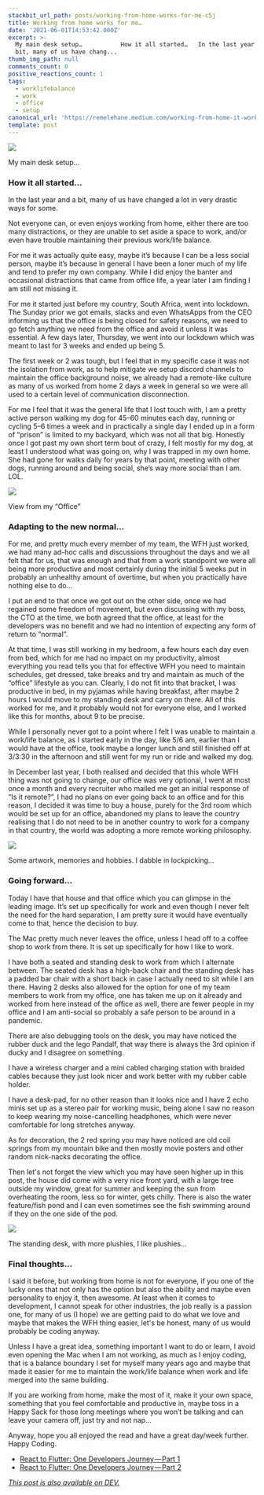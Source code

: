 ```yaml
---
stackbit_url_path: posts/working-from-home-works-for-me-c5j
title: Working from home works for me…
date: '2021-06-01T14:53:42.000Z'
excerpt: >-
  My main desk setup…           How it all started…   In the last year and a
  bit, many of us have chang...
thumb_img_path: null
comments_count: 0
positive_reactions_count: 1
tags:
  - worklifebalance
  - work
  - office
  - setup
canonical_url: 'https://remelehane.medium.com/working-from-home-it-works-for-me-2904c9edc0a4'
template: post
---
```



![](https://cdn-images-1.medium.com/max/1024/1*L0a5Si8dT5ACYGpfh6Whzw.jpeg)<figcaption>My main desk setup…</figcaption>

### How it all started…

In the last year and a bit, many of us have changed a lot in very drastic ways for some.

Not everyone can, or even enjoys working from home, either there are too many distractions, or they are unable to set aside a space to work, and/or even have trouble maintaining their previous work/life balance.

For me it was actually quite easy, maybe it’s because I can be a less social person, maybe it’s because in general I have been a loner much of my life and tend to prefer my own company. While I did enjoy the banter and occasional distractions that came from office life, a year later I am finding I am still not missing it.

For me it started just before my country, South Africa, went into lockdown. The Sunday prior we got emails, slacks and even WhatsApps from the CEO informing us that the office is being closed for safety reasons, we need to go fetch anything we need from the office and avoid it unless it was essential. A few days later, Thursday, we went into our lockdown which was meant to last for 3 weeks and ended up being 5.

The first week or 2 was tough, but I feel that in my specific case it was not the isolation from work, as to help mitigate we setup discord channels to maintain the office background noise, we already had a remote-like culture as many of us worked from home 2 days a week in general so we were all used to a certain level of communication disconnection.

For me I feel that it was the general life that I lost touch with, I am a pretty active person walking my dog for 45–60 minutes each day, running or cycling 5–6 times a week and in practically a single day I ended up in a form of “prison” is limited to my backyard, which was not all that big. Honestly once I got past my own short term bout of crazy, I felt mostly for my dog, at least I understood what was going on, why I was trapped in my own home. She had gone for walks daily for years by that point, meeting with other dogs, running around and being social, she’s way more social than I am. LOL.

![](https://cdn-images-1.medium.com/max/1024/1*USWBRF4ONjmCjlafkkJEYw.jpeg)<figcaption>View from my “Office”</figcaption>

### Adapting to the new normal…

For me, and pretty much every member of my team, the WFH just worked, we had many ad-hoc calls and discussions throughout the days and we all felt that for us, that was enough and that from a work standpoint we were all being more productive and most certainly during the initial 5 weeks put in probably an unhealthy amount of overtime, but when you practically have nothing else to do…

I put an end to that once we got out on the other side, once we had regained some freedom of movement, but even discussing with my boss, the CTO at the time, we both agreed that the office, at least for the developers was no benefit and we had no intention of expecting any form of return to “normal”.

At that time, I was still working in my bedroom, a few hours each day even from bed, which for me had no impact on my productivity, almost everything you read tells you that for effective WFH you need to maintain schedules, get dressed, take breaks and try and maintain as much of the “office” lifestyle as you can. Clearly, I do not fit into that bracket, I was productive in bed, in my pyjamas while having breakfast, after maybe 2 hours I would move to my standing desk and carry on there. All of this worked for me, and it probably would not for everyone else, and I worked like this for months, about 9 to be precise.

While I personally never got to a point where I felt I was unable to maintain a work/life balance, as I started early in the day, like 5/6 am, earlier than I would have at the office, took maybe a longer lunch and still finished off at 3/3:30 in the afternoon and still went for my run or ride and walked my dog.

In December last year, I both realised and decided that this whole WFH thing was not going to change, our office was very optional, I went at most once a month and every recruiter who mailed me get an initial response of “Is it remote?”, I had no plans on ever going back to an office and for this reason, I decided it was time to buy a house, purely for the 3rd room which would be set up for an office, abandoned my plans to leave the country realising that I do not need to be in another country to work for a company in that country, the world was adopting a more remote working philosophy.

![](https://cdn-images-1.medium.com/max/1024/1*WFNfAHNP4dwgllzs29A3nw.jpeg)<figcaption>Some artwork, memories and hobbies. I dabble in lockpicking…</figcaption>

### Going forward…

Today I have that house and that office which you can glimpse in the leading image. It’s set up specifically for work and even though I never felt the need for the hard separation, I am pretty sure it would have eventually come to that, hence the decision to buy.

The Mac pretty much never leaves the office, unless I head off to a coffee shop to work from there. It is set up specifically for how I like to work.

I have both a seated and standing desk to work from which I alternate between. The seated desk has a high-back chair and the standing desk has a padded bar chair with a short back in case I actually need to sit while I am there. Having 2 desks also allowed for the option for one of my team members to work from my office, one has taken me up on it already and worked from here instead of the office as well, there are fewer people in my office and I am anti-social so probably a safe person to be around in a pandemic.

There are also debugging tools on the desk, you may have noticed the rubber duck and the lego Pandalf, that way there is always the 3rd opinion if ducky and I disagree on something.

I have a wireless charger and a mini cabled charging station with braided cables because they just look nicer and work better with my rubber cable holder.

I have a desk-pad, for no other reason than it looks nice and I have 2 echo minis set up as a stereo pair for working music, being alone I saw no reason to keep wearing my noise-cancelling headphones, which were never comfortable for long stretches anyway.

As for decoration, the 2 red spring you may have noticed are old coil springs from my mountain bike and then mostly movie posters and other random nick-nacks decorating the office.

Then let's not forget the view which you may have seen higher up in this post, the house did come with a very nice front yard, with a large tree outside my window, great for summer and keeping the sun from overheating the room, less so for winter, gets chilly. There is also the water feature/fish pond and I can even sometimes see the fish swimming around if they on the one side of the pod.

![](https://cdn-images-1.medium.com/max/1024/1*K6uiKlBIYkO_nXMU5_fLlw.jpeg)<figcaption>The standing desk, with more plushies, I like plushies…</figcaption>

### Final thoughts…

I said it before, but working from home is not for everyone, if you one of the lucky ones that not only has the option but also the ability and maybe even personality to enjoy it, then awesome. At least when it comes to development, I cannot speak for other industries, the job really is a passion one, for many of us (I hope) we are getting paid to do what we love and maybe that makes the WFH thing easier, let's be honest, many of us would probably be coding anyway.

Unless I have a great idea, something important I want to do or learn, I avoid even opening the Mac when I am not working, as much as I enjoy coding, that is a balance boundary I set for myself many years ago and maybe that made it easier for me to maintain the work/life balance when work and life merged into the same building.

If you are working from home, make the most of it, make it your own space, something that you feel comfortable and productive in, maybe toss in a Happy Sack for those long meetings where you won’t be talking and can leave your camera off, just try and not nap…

Anyway, hope you all enjoyed the read and have a great day/week further. Happy Coding.

- [React to Flutter: One Developers Journey — Part 1](https://dev.to/remejuan/react-to-flutter-one-developers-journey-part-1-5eli)
- [React to Flutter: One Developers Journey — Part 2](https://dev.to/remejuan/react-to-flutter-one-developers-journey-part-2-4m1d)

*[This post is also available on DEV.](https://dev.to/remejuan/working-from-home-works-for-me-c5j)*


<script>
const parent = document.getElementsByTagName('head')[0];
const script = document.createElement('script');
script.type = 'text/javascript';
script.src = 'https://cdnjs.cloudflare.com/ajax/libs/iframe-resizer/4.1.1/iframeResizer.min.js';
script.charset = 'utf-8';
script.onload = function() {
    window.iFrameResize({}, '.liquidTag');
};
parent.appendChild(script);
</script>    
